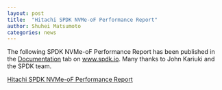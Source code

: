 ```yaml
---
layout: post
title:  "Hitachi SPDK NVMe-oF Performance Report"
author: Shuhei Matsumoto
categories: news
---
```


The following SPDK NVMe-oF Performance Report has been published in the [Documentation](http://www.spdk.io/doc/) tab on www.spdk.io. Many thanks to John Kariuki and the SPDK team.

[Hitachi SPDK NVMe-oF Performance Report](https://ci.spdk.io/download/papers/Hitachi_SPDK_NVMe_oF_Performance_Report.pdf)
